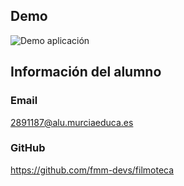 ## Demo
![Demo aplicación](https://github.com/fmm-devs/DI05/images/demo.gif)

## Información del alumno

### Email
2891187@alu.murciaeduca.es

### GitHub
https://github.com/fmm-devs/filmoteca